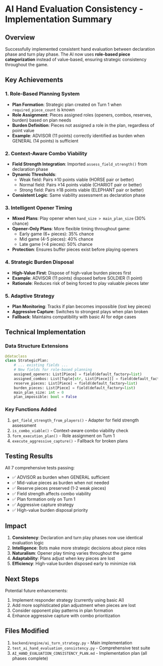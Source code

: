 # AI Hand Evaluation Consistency - Implementation Summary

## Overview

Successfully implemented consistent hand evaluation between declaration phase and turn play phase. The AI now uses **role-based piece categorization** instead of value-based, ensuring strategic consistency throughout the game.

## Key Achievements

### 1. Role-Based Planning System
- **Plan Formation**: Strategic plan created on Turn 1 when `required_piece_count` is known
- **Role Assignment**: Pieces assigned roles (openers, combos, reserves, burden) based on plan needs
- **Burden Definition**: Pieces not assigned a role in the plan, regardless of point value
- **Example**: ADVISOR (11 points) correctly identified as burden when GENERAL (14 points) is sufficient

### 2. Context-Aware Combo Viability
- **Field Strength Integration**: Imported `assess_field_strength()` from declaration phase
- **Dynamic Thresholds**:
  - Weak field: Pairs ≥10 points viable (HORSE pair or better)
  - Normal field: Pairs ≥14 points viable (CHARIOT pair or better)
  - Strong field: Pairs ≥18 points viable (ELEPHANT pair or better)
- **Consistent Logic**: Same viability assessment as declaration phase

### 3. Intelligent Opener Timing
- **Mixed Plans**: Play opener when `hand_size > main_plan_size` (30% chance)
- **Opener-Only Plans**: More flexible timing throughout game:
  - Early game (6+ pieces): 35% chance
  - Mid game (4-5 pieces): 40% chance
  - Late game (<4 pieces): 50% chance
- **Protection**: Ensures buffer pieces exist before playing openers

### 4. Strategic Burden Disposal
- **High-Value First**: Dispose of high-value burden pieces first
- **Example**: ADVISOR (11 points) disposed before SOLDIER (1 point)
- **Rationale**: Reduces risk of being forced to play valuable pieces later

### 5. Adaptive Strategy
- **Plan Monitoring**: Tracks if plan becomes impossible (lost key pieces)
- **Aggressive Capture**: Switches to strongest plays when plan broken
- **Fallback**: Maintains compatibility with basic AI for edge cases

## Technical Implementation

### Data Structure Extensions
```python
@dataclass
class StrategicPlan:
    # ... existing fields ...
    # New fields for role-based planning
    assigned_openers: List[Piece] = field(default_factory=list)
    assigned_combos: List[Tuple[str, List[Piece]]] = field(default_factory=list)
    reserve_pieces: List[Piece] = field(default_factory=list)
    burden_pieces: List[Piece] = field(default_factory=list)
    main_plan_size: int = 0
    plan_impossible: bool = False
```

### Key Functions Added
1. `get_field_strength_from_players()` - Adapter for field strength assessment
2. `is_combo_viable()` - Context-aware combo viability check
3. `form_execution_plan()` - Role assignment on Turn 1
4. `execute_aggressive_capture()` - Fallback for broken plans

## Testing Results

All 7 comprehensive tests passing:
- ✅ ADVISOR as burden when GENERAL sufficient
- ✅ Mid-value pieces as burden when not needed
- ✅ Reserve pieces preserved (1-2 weak pieces)
- ✅ Field strength affects combo viability
- ✅ Plan formation only on Turn 1
- ✅ Aggressive capture strategy
- ✅ High-value burden disposal priority

## Impact

1. **Consistency**: Declaration and turn play phases now use identical evaluation logic
2. **Intelligence**: Bots make more strategic decisions about piece roles
3. **Naturalism**: Opener play timing varies throughout the game
4. **Adaptability**: Plans adjust when key pieces are lost
5. **Efficiency**: High-value burden disposed early to minimize risk

## Next Steps

Potential future enhancements:
1. Implement responder strategy (currently using basic AI)
2. Add more sophisticated plan adjustment when pieces are lost
3. Consider opponent play patterns in plan formation
4. Enhance aggressive capture with combo prioritization

## Files Modified

1. `backend/engine/ai_turn_strategy.py` - Main implementation
2. `test_ai_hand_evaluation_consistency.py` - Comprehensive test suite
3. `AI_HAND_EVALUATION_CONSISTENCY_PLAN.md` - Implementation plan (all phases complete)